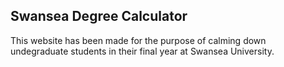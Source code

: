 <h2>Swansea Degree Calculator</h2>
This website has been made for the purpose of calming down undegraduate students in their final year at Swansea University.
